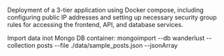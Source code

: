 Deployment of a 3-tier application using Docker compose, including configuring public IP addresses and setting up necessary security group rules for accessing the frontend, API, and database services.

Import data inot Mongo DB container:      mongoimport --db wanderlust --collection posts --file ./data/sample_posts.json --jsonArray
